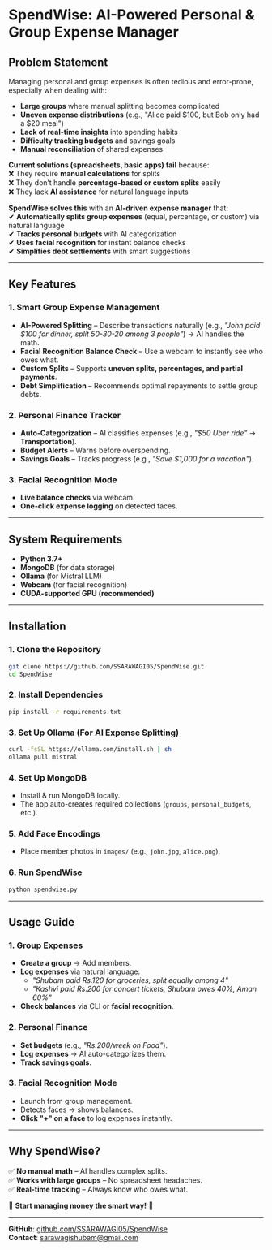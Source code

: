 # **SpendWise: AI-Powered Personal & Group Expense Manager**  

## **Problem Statement**  
Managing personal and group expenses is often tedious and error-prone, especially when dealing with:  
- **Large groups** where manual splitting becomes complicated  
- **Uneven expense distributions** (e.g., "Alice paid $100, but Bob only had a $20 meal")  
- **Lack of real-time insights** into spending habits  
- **Difficulty tracking budgets** and savings goals  
- **Manual reconciliation** of shared expenses  

**Current solutions (spreadsheets, basic apps) fail** because:  
❌ They require **manual calculations** for splits  
❌ They don’t handle **percentage-based or custom splits** easily  
❌ They lack **AI assistance** for natural language inputs  

**SpendWise solves this** with an **AI-driven expense manager** that:  
✔ **Automatically splits group expenses** (equal, percentage, or custom) via natural language  
✔ **Tracks personal budgets** with AI categorization  
✔ **Uses facial recognition** for instant balance checks  
✔ **Simplifies debt settlements** with smart suggestions  

---

## **Key Features**  

### **1. Smart Group Expense Management**  
- **AI-Powered Splitting** – Describe transactions naturally (e.g., *"John paid $100 for dinner, split 50-30-20 among 3 people"*) → AI handles the math.  
- **Facial Recognition Balance Check** – Use a webcam to instantly see who owes what.  
- **Custom Splits** – Supports **uneven splits, percentages, and partial payments**.  
- **Debt Simplification** – Recommends optimal repayments to settle group debts.  

### **2. Personal Finance Tracker**  
- **Auto-Categorization** – AI classifies expenses (e.g., *"$50 Uber ride"* → **Transportation**).  
- **Budget Alerts** – Warns before overspending.  
- **Savings Goals** – Tracks progress (e.g., *"Save $1,000 for a vacation"*).  

### **3. Facial Recognition Mode**  
- **Live balance checks** via webcam.  
- **One-click expense logging** on detected faces.  

---

## **System Requirements**  
- **Python 3.7+**  
- **MongoDB** (for data storage)  
- **Ollama** (for Mistral LLM)  
- **Webcam** (for facial recognition)  
- **CUDA-supported GPU (recommended)**  

---

## **Installation**  

### **1. Clone the Repository**  
```bash
git clone https://github.com/SSARAWAGI05/SpendWise.git
cd SpendWise
```

### **2. Install Dependencies**  
```bash
pip install -r requirements.txt
```

### **3. Set Up Ollama (For AI Expense Splitting)**  
```bash
curl -fsSL https://ollama.com/install.sh | sh
ollama pull mistral
```

### **4. Set Up MongoDB**  
- Install & run MongoDB locally.  
- The app auto-creates required collections (`groups`, `personal_budgets`, etc.).  

### **5. Add Face Encodings**  
- Place member photos in `images/` (e.g., `john.jpg`, `alice.png`).  

### **6. Run SpendWise**  
```bash
python spendwise.py
```

---

## **Usage Guide**  

### **1. Group Expenses**  
- **Create a group** → Add members.  
- **Log expenses** via natural language:  
  - *"Shubam paid Rs.120 for groceries, split equally among 4"*  
  - *"Kashvi paid Rs.200 for concert tickets, Shubam owes 40%, Aman 60%"*  
- **Check balances** via CLI or **facial recognition**.  

### **2. Personal Finance**  
- **Set budgets** (e.g., *"Rs.200/week on Food"*).  
- **Log expenses** → AI auto-categorizes them.  
- **Track savings goals**.  

### **3. Facial Recognition Mode**  
- Launch from group management.  
- Detects faces → shows balances.  
- **Click "+" on a face** to log expenses instantly.  

---

## **Why SpendWise?**  
✅ **No manual math** – AI handles complex splits.  
✅ **Works with large groups** – No spreadsheet headaches.  
✅ **Real-time tracking** – Always know who owes what.  

🚀 **Start managing money the smart way!** 🚀  

---

**GitHub**: [github.com/SSARAWAGI05/SpendWise](https://github.com/SSARAWAGI05/SpendWise)  
**Contact**: sarawagishubam@gmail.com
